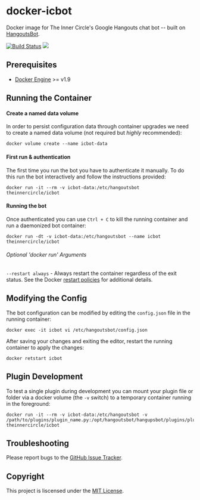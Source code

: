 docker-icbot
============

Docker image for The Inner Circle's Google Hangouts chat bot -- built on
[HangoutsBot](https://github.com/hangoutsbot/hangoutsbot).

[![Build Status](https://travis-ci.org/TheInnerCircleO/docker-icbot.svg?branch=master)](https://travis-ci.org/TheInnerCircleO/docker-icbot)
[![](https://images.microbadger.com/badges/image/theinnercircle/icbot.svg)](http://microbadger.com/#/images/theinnercircle/icbot "Get your own image badge on microbadger.com")

Prerequisites
-------------

  - [Docker Engine](https://www.docker.com) >= v1.9


Running the Container
---------------------

#### Create a named data volume

In order to persist configuration data through container upgrades we need to
create a named data volume (not required but _highly_ recommended):

    docker volume create --name icbot-data

#### First run & authentication

The first time you run the bot you have to authenticate it manually. To do
this run the bot interactively and follow the instructions provided:

    docker run -it --rm -v icbot-data:/etc/hangoutsbot theinnercircle/icbot

#### Running the bot

Once authenticated you can use `Ctrl + C` to kill the running container and run
a daemonized bot container:

    docker run -dt -v icbot-data:/etc/hangoutsbot --name icbot theinnercircle/icbot


###### Optional 'docker run' Arguments

`--restart always` - Always restart the container regardless of the exit status. See the Docker
                     [restart policies](https://goo.gl/OI87rA) for additional details.


Modifying the Config
--------------------

The bot configuration can be modified by editing the `config.json` file in the
running container:

    docker exec -it icbot vi /etc/hangoutsbot/config.json

After saving your changes and exiting the editor, restart the running container
to apply the changes:

    docker retstart icbot


Plugin Development
------------------

To test a single plugin during development you can mount your plugin file or
folder via a docker volume (the `-v` switch) to a temporary container running
in the foreground:

    docker run -it --rm -v icbot-data:/etc/hangoutsbot -v /path/to/plugins/plugin_name.py:/opt/hangoutsbot/hangupsbot/plugins/plugin_name.py theinnercircle/icbot

Troubleshooting
---------------

Please report bugs to the [GitHub Issue Tracker](https://github.com/TheInnerCircleO/docker-icbot/issues).

Copyright
---------

This project is liscensed under the [MIT License](https://github.com/TheInnerCircleO/docker-icbot/blob/master/LICENSE).
